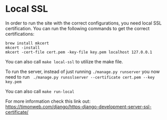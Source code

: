 # Local SSL 

In order to run the site with the correct configurations, you need local SSL certification. 
You can run the following commands to get the correct certifications:

```
brew install mkcert
mkcert -install
mkcert -cert-file cert.pem -key-file key.pem localhost 127.0.0.1
```

You can also call `make local-ssl` to utilize the make file. 

To run the server, instead of just running `./manage.py runserver` you now need to run ` ./manage.py runsslserver --certificate cert.pem --key key.pem`

You can also call `make run-local` 

For more information check this link out: https://timonweb.com/django/https-django-development-server-ssl-certificate/